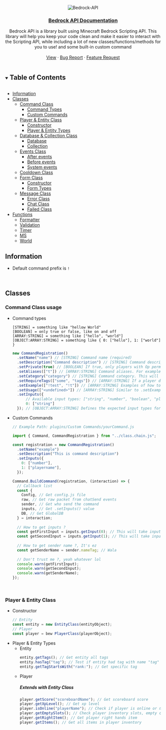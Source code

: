 <!-- DOCUMENTATION MARKDOWN OF BEDROCK-API (https://JustSkyDev/Bedrock-API -->

<!-- LOGO -->
<div align="center">

  ![Bedrock-API](https://socialify.git.ci/JustSkyDev/Bedrock-API/image?description=1&descriptionEditable=Minecraft%20Bedrock%20Custom%20Scripting%20API&font=Source%20Code%20Pro&forks=1&issues=1&logo=https%3A%2F%2Fraw.githubusercontent.com%2FJustSkyDev%2FBedrock-API%2Fmain%2Fpack_icon.png&name=1&owner=1&pattern=Circuit%20Board&pulls=1&stargazers=1&theme=Light)

  <h3 align="center"><u>Bedrock API Documentation</u></h3>

  <p align="center">
    Bedrock API is a library built using Minecraft Bedrock Scripting API. This library will help you keep your code clean and make it easier to interact with the Scripting API, while including a lot of new classes/functions/methods for you to use! and some built-in custom command
    <br />
    <br />
    <a href="https://github.com/JustSkyDev/Bedrock-API">View</a>
    ·
    <a href="https://github.com/JustSkyDev/Bedrock-API/issues">Bug Report</a>
    ·
    <a href="https://github.com/JustSkyDev/Bedrock-API/issues">Feature Request</a>
  </p>
</div>

<!-- TABLE OF CONTENTS -->
<details open="open">
  <summary><h2 style="display: inline-block">Table of Contents</h2></summary>
  
  - [Information](#information)
  - [Classes](#classes)
    - [Command Class](#command-class)
      - [Command Types](#command-class)
      - [Custom Commands](#command-class)
    - [Player & Entity Class](#player-&-entity-class)
      - [Constructor](#player-&-entity-class)
      - [Player & Entity Types](#player-&-entity-class)
    - [Database & Collection Class](#database-&-collection-class)
      - [Database](#database-&-collection-class)
      - [Collection](#database-&-collection-class)
    - [Events Class](#events-class)
      - [After events](#events-class)
      - [Before events](#events-class)
      - [System events](#events-class)
    - [Cooldown Class](#cooldown-class)
    - [Form Class](#form-class)
      - [Constructor](#form-class)
      - [Form Types](#form-class)
    - [Message Class](#message-class)
      - [Error Class](#message-class)
      - [Chat Class](#message-class)
      - [Failed Class](#message-class)
  - [Functions](#functions)
    - [Formatter](#formatter-function)
    - [Validation](#validation-function)
    - [Timer](#timer-function)
    - [MS](#ms-function)
    - [World](#world-function)
    
</details>

## Information
- Default command prefix is `!`

<br />

## Classes
### Command Class usage
- Command types 
  ```
  [STRING] = something like "hellow World"
  [BOOLEAN] = only true or false, like on and off
  [ARRAY:STRING] = something like ["hello", "world"]
  [OBJECT:ARRAY:STRING] = something like { 0: ["hello"], 1: ["world"] }
  ```
  ```javascript
  new CommandRegistration()
    .setName("name") // [STRING] Command name (required)
    .setDescription("Command description") // [STRING] Command description (optional)
    .setPrivate(true) // [BOOLEAN] If true, only players with Op permission can access this command, and vice versa (optional) && DEFAULT = false
    .setAliases(["t"]) // [ARRAY:STRING] Command aliases. For example, if you register a command with the name "test" and an alias "t", you can run the command "test" by using the alias, such as "!test" or "!t" (optional)
    .setCategory("category") // [STRING] Command category. This will appear when you use the !help command (optional) && DEFAULT = Global 
    .setRequireTags(["some", "tags"]) // [ARRAY:STRING] If a player does not have any of these tags, they won't be able to access the command, and vice versa (optional)
    .setExample(["!test", "!t"]) // [ARRAY:STRING] Examples of how to use the command (optional)
    .setUsage(["<undefined>"]) // [ARRAY:STRING] Similar to .setExample(), but provides input rather than usage examples (optional)
    .setInputs({
        // Available input types: ["string", "number", "boolean", "playername"]
        0: ["string"]
    }); // [OBJECT:ARRAY:STRING] Defines the expected input types for the command. For example, for the command "!test inputType", if the input is not a string, it will return undefined. To specify a player's name, prefix it with an "@" sign, like "@playerName" (optional)
  ```
- Custom Commands
  ```javascript
  // Example Path: plugins/Custom Commands/yourCommand.js 
  
  import { Command, CommandRegistration } from "../class.chain.js";
  
  const registration = new CommandRegistration()
    .setName("example")
    .setDescription("This is command description")
    .setInputs({
      0: ["number"],
      1: ["playername"],
    });
  
  Command.BuildCommand(registration, (interaction) => {
    // Callback list 
    const {
      Config, // Get config.js file
      raw, // Get raw packet from chatSend events
      sender, // Get who send the command
      inputs, // Get .setInputs() value
      DB, // Get GlobalDB 
    } = interaction;
    
    // How to get inputs ?
    const getFirstInput = inputs.getInput(0); // This will take input number "0" from .setInputs(), this is will return undefined if input 0 is not a number
    const getSecondInput = inputs.getInput(1); // This will take input number "1" from .setInputs(), this is will return undefined if input 1 is not playerName, playerName should have "@" in front of string, like @playerName
    
    // How to get sender name ?, It's ez
    const getSenderName = sender.nameTag; // Wala 
    
    // Don't trust me ?, yeah whatever lol
    console.warn(getFirstInput);
    console.warn(getSecondInput);
    console.warn(getSenderName);
  });
  ```

<br />

### Player & Entity Class
- Constructor
  ```javascript
  // Entity 
  const entity = new EntityClass(entityObject);
  // Player 
  const player = bew PlayerClass(playerObject);
  ```
- Player & Entity Types 
  - Entity
    ```javascript
    entity.getTags(); // Get entity all tags
    entity.hasTag("tag"); // Test if entity had tag with name "tag" or nor
    entity.getTagStartsWith("rank:"); // Get specific tag
    ```
  - Player 
    ##### Extends with Entity Class
    ```javascript
    player.getScore("scoreboardName"); // Get scoreboard score
    player.getXpLevel(); // Get xp level
    player.isOnline("playerName"); // Check if player is online or not
    player.getEmptySlots(); // Check player inventory slots, empty count
    player.getRightItem(); // Get player right hands item
    player.getItems(); // Get all items in player inventory 
    ```